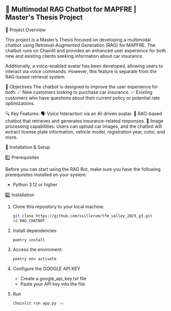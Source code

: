 🚀 Multimodal RAG Chatbot for MAPFRE | Master's Thesis Project
------------------------------------------------------------------------------
📌 Project Overview

This project is a Master’s Thesis focused on developing a multimodal chatbot using Retrieval-Augmented Generation (RAG) for MAPFRE. The chatbot runs on Chainlit and provides an enhanced user experience for both new and existing clients seeking information about car insurance.

Additionally, a voice-enabled avatar has been developed, allowing users to interact via voice commands. However, this feature is separate from the RAG-based retrieval system.


🎯 Objectives
The chatbot is designed to improve the user experience for both:
✅ New customers looking to purchase car insurance.
✅ Existing customers who have questions about their current policy or potential rate optimizations.

🔍 Key Features:
🗣️ Voice Interaction via an AI-driven avatar.
📄 RAG-based chatbot that retrieves and generates insurance-related responses.
📸 Image processing capabilities:
Users can upload car images, and the chatbot will extract license plate information, vehicle model, registration year, color, and more.


🔧 Installation & Setup

1️⃣ Prerequisites

Before you can start using the RAG Bot, make sure you have the following prerequisites installed on your system:

- Python 3.12 or higher

2️⃣ Installation

1. Clone this repository to your local machine.
    ```bash
    git clone https://github.com/ssillerom/tfm_valley_2025_g3.git
    cd RAG_CHATBOT
    ```

2. Install dependencies 
    ```bash
    poetry install
    ```

3. Access the enviroment:
    ```bash
    poetry env activate
    ```

4. Configure the GOOGLE API KEY
    - Create a google_api_key.txt file
    - Paste your API key into the file.


5. Run
    ```bash
    chainlit run app.py -w
    ```

